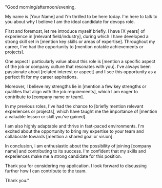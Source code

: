 "Good morning/afternoon/evening,

My name is [Your Name] and I'm thrilled to be here today. I'm here to talk to you about why I believe I am the ideal candidate for devops role.

First and foremost, let me introduce myself briefly. I have [X years] of experience in [relevant field/industry], during which I have developed a strong skill set in [mention key skills or areas of expertise]. Throughout my career, I've had the opportunity to [mention notable achievements or projects].

One aspect I particularly value about this role is [mention a specific aspect of the job or company culture that resonates with you]. I've always been passionate about [related interest or aspect] and I see this opportunity as a perfect fit for my career aspirations.

Moreover, I believe my strengths lie in [mention a few key strengths or qualities that align with the job requirements], which I am eager to contribute to [company name or team].

In my previous roles, I've had the chance to [briefly mention relevant experiences or projects], which have taught me the importance of [mention a valuable lesson or skill you've gained].

I am also highly adaptable and thrive in fast-paced environments. I'm excited about the opportunity to bring my expertise to your team and collaborate towards [mention a shared goal or vision].

In conclusion, I am enthusiastic about the possibility of joining [company name] and contributing to its success. I'm confident that my skills and experiences make me a strong candidate for this position.

Thank you for considering my application. I look forward to discussing further how I can contribute to the team.

Thank you."